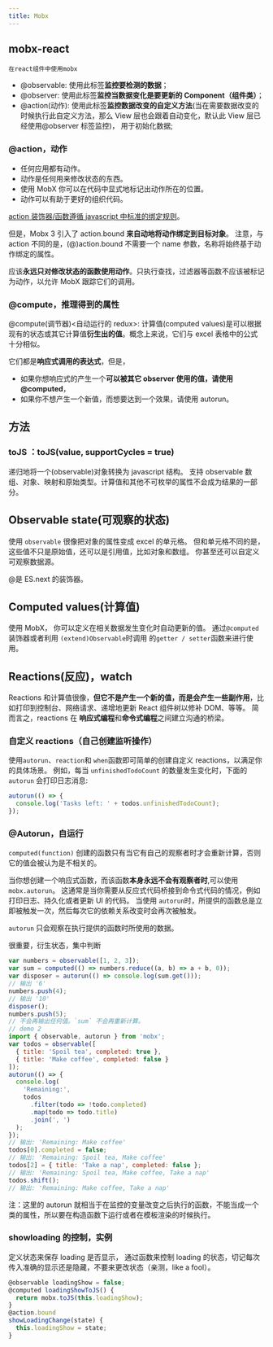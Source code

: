 ```yaml
---
title: Mobx
---
```


## mobx-react

`在react组件中使用mobx`

- @observable: 使用此标签**监控要检测的数据**；
- @observer: 使用此标签**监控当数据变化是要更新的 Component（组件类）**；
- @action(动作): 使用此标签**监控数据改变的自定义方法**(当在需要数据改变的时候执行此自定义方法，那么 View 层也会跟着自动变化，默认此 View 层已经使用@observer 标签监控)， 用于初始化数据;

### @action，动作

- 任何应用都有动作。
- 动作是任何用来修改状态的东西。
- 使用 MobX 你可以在代码中显式地标记出动作所在的位置。
- 动作可以有助于更好的组织代码。

[action 装饰器/函数遵循 javascript 中标准的绑定规则](http://cn.mobx.js.org/refguide/action.html)。

但是，Mobx 3 引入了 action.bound **来自动地将动作绑定到目标对象**。 注意，与 action 不同的是，(@)action.bound 不需要一个 name 参数，名称将始终基于动作绑定的属性。

应该**永远只对修改状态的函数使用动作**。只执行查找，过滤器等函数不应该被标记为动作，以允许 MobX 跟踪它们的调用。

### @compute，推理得到的属性

@compute(调节器)<自动运行的 redux>: 计算值(computed values)是可以根据现有的状态或其它计算值**衍生出的值**。概念上来说，它们与 excel 表格中的公式十分相似。

它们都是**响应式调用的表达式**，但是，

- 如果你想响应式的产生一个**可以被其它 observer 使用的值，请使用 @computed**，
- 如果你不想产生一个新值，而想要达到一个效果，请使用 autorun。

## 方法

### toJS ：toJS(value, supportCycles = true)

递归地将一个(observable)对象转换为 javascript 结构。 支持 observable 数组、对象、映射和原始类型。计算值和其他不可枚举的属性不会成为结果的一部分。

## Observable state(可观察的状态)

使用 `observable` 很像把对象的属性变成 excel 的单元格。 但和单元格不同的是，这些值不只是原始值，还可以是引用值，比如对象和数组。 你甚至还可以自定义可观察数据源。

@是 ES.next 的装饰器。

## Computed values(计算值)

使用 MobX， 你可以定义在相关数据发生变化时自动更新的值。 通过`@computed`装饰器或者利用 `(extend)Observable`时调用 的`getter / setter`函数来进行使用。

## Reactions(反应)，watch

Reactions 和计算值很像，**但它不是产生一个新的值，而是会产生一些副作用**，比如打印到控制台、网络请求、递增地更新 React 组件树以修补 DOM、等等。 简而言之，reactions 在 **响应式编程**和**命令式编程**之间建立沟通的桥梁。

### 自定义 reactions（自己创建监听操作）

使用`autorun`、`reaction`和 `when`函数即可简单的创建自定义 reactions，以满足你的具体场景。
例如，每当 `unfinishedTodoCount` 的数量发生变化时，下面的 `autorun` 会打印日志消息:

```js
autorun(() => {
  console.log('Tasks left: ' + todos.unfinishedTodoCount);
});
```

### @Autorun，自运行

`computed(function)` 创建的函数只有当它有自己的观察者时才会重新计算，否则它的值会被认为是不相关的。

当你想创建一个响应式函数，而该函数**本身永远不会有观察者时**,可以使用 `mobx.autorun`。 这通常是当你需要从反应式代码桥接到命令式代码的情况，例如打印日志、持久化或者更新 UI 的代码。 当使用 `autorun`时，所提供的函数总是立即被触发一次，然后每次它的依赖关系改变时会再次被触发。

`autorun` 只会观察在执行提供的函数时所使用的数据。

很重要，衍生状态，集中判断

```js
var numbers = observable([1, 2, 3]);
var sum = computed(() => numbers.reduce((a, b) => a + b, 0));
var disposer = autorun(() => console.log(sum.get()));
// 输出 '6'
numbers.push(4);
// 输出 '10'
disposer();
numbers.push(5);
// 不会再输出任何值。`sum` 不会再重新计算。
// demo 2
import { observable, autorun } from 'mobx';
var todos = observable([
  { title: 'Spoil tea', completed: true },
  { title: 'Make coffee', completed: false }
]);
autorun(() => {
  console.log(
    'Remaining:',
    todos
      .filter(todo => !todo.completed)
      .map(todo => todo.title)
      .join(', ')
  );
});
// 输出: 'Remaining: Make coffee'
todos[0].completed = false;
// 输出: 'Remaining: Spoil tea, Make coffee'
todos[2] = { title: 'Take a nap', completed: false };
// 输出: 'Remaining: Spoil tea, Make coffee, Take a nap'
todos.shift();
// 输出: 'Remaining: Make coffee, Take a nap'
```

注：这里的 autorun 就相当于在监控的变量改变之后执行的函数，不能当成一个类的属性，所以要在构造函数下运行或者在模板渲染的时候执行。

### showloading 的控制，实例

定义状态来保存 loading 是否显示，
通过函数来控制 loading 的状态，切记每次传入准确的显示还是隐藏，不要来更改状态（亲测，like a fool）。

```js
@observable loadingShow = false;
@computed loadingShowToJS() {
  return mobx.toJS(this.loadingShow);
}
@action.bound
showLoadingChange(state) {
  this.loadingShow = state;
}
```
